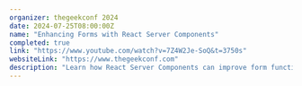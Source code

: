 ```yaml
---
organizer: thegeekconf 2024
date: 2024-07-25T08:00:00Z
name: "Enhancing Forms with React Server Components"
completed: true
link: "https://www.youtube.com/watch?v=7Z4W2Je-SoQ&t=3750s"
websiteLink: "https://www.thegeekconf.com"
description: "Learn how React Server Components can improve form functionality, with insights on benefits like faster load times and streamlined server-side processing. Discover practical strategies for integrating RSC into forms to enhance user experience and simplify front-end complexities."
---
```

